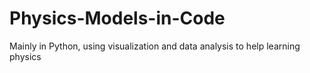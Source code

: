 # Physics-Models-in-Code
Mainly in Python, using visualization and data analysis to help learning physics
